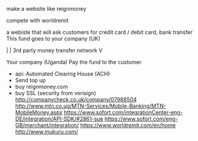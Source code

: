 make a website like reignmoney

compete with worldremit



 a webiste that will ask customers for credit card / debit card, bank transfer
 This fund goes to your company (UK)

   | 
   |  3rd party money transfer network 
   V

 Your company (Uganda)
 Pay the fund to the customer

* api: Automated Clearing House (ACH)
* Send top up
* buy reignmoney.com
* buy SSL (security from verisign)
http://companycheck.co.uk/company/07988504
http://www.mtn.co.ug/MTN-Services/Mobile-Banking/MTN-MobileMoney.aspx
https://www.sofort.com/integrationCenter-eng-DE/integration/API-SDK/#2861-sue
https://www.sofort.com/eng-GB/merchant/integration/
https://www.worldremit.com/en/home
http://www.mukuru.com/
